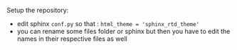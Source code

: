 Setup the repository:

- edit sphinx `conf.py` so that : `html_theme = 'sphinx_rtd_theme'`
- you can rename some files folder or sphinx but then you have to edit the names in their respective files as well
